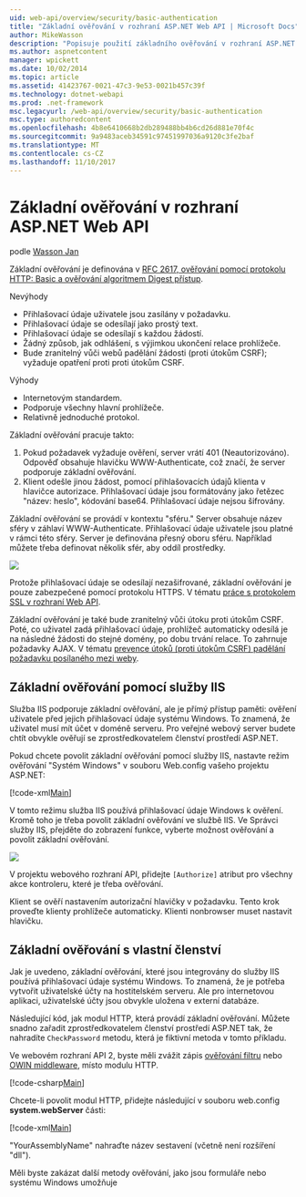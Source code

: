 ```yaml
---
uid: web-api/overview/security/basic-authentication
title: "Základní ověřování v rozhraní ASP.NET Web API | Microsoft Docs"
author: MikeWasson
description: "Popisuje použití základního ověřování v rozhraní ASP.NET Web API."
ms.author: aspnetcontent
manager: wpickett
ms.date: 10/02/2014
ms.topic: article
ms.assetid: 41423767-0021-47c3-9e53-0021b457c39f
ms.technology: dotnet-webapi
ms.prod: .net-framework
msc.legacyurl: /web-api/overview/security/basic-authentication
msc.type: authoredcontent
ms.openlocfilehash: 4b8e6410668b2db289488bb4b6cd26d881e70f4c
ms.sourcegitcommit: 9a9483aceb34591c97451997036a9120c3fe2baf
ms.translationtype: MT
ms.contentlocale: cs-CZ
ms.lasthandoff: 11/10/2017
---
```

<a name="basic-authentication-in-aspnet-web-api"></a>Základní ověřování v rozhraní ASP.NET Web API
====================
podle [Wasson Jan](https://github.com/MikeWasson)

Základní ověřování je definována v [RFC 2617, ověřování pomocí protokolu HTTP: Basic a ověřování algoritmem Digest přístup](http://www.ietf.org/rfc/rfc2617.txt).

Nevýhody

- Přihlašovací údaje uživatele jsou zasílány v požadavku.
- Přihlašovací údaje se odesílají jako prostý text.
- Přihlašovací údaje se odesílají s každou žádostí.
- Žádný způsob, jak odhlášení, s výjimkou ukončení relace prohlížeče.
- Bude zranitelný vůči webů padělání žádosti (proti útokům CSRF); vyžaduje opatření proti proti útokům CSRF.

Výhody

- Internetovým standardem.
- Podporuje všechny hlavní prohlížeče.
- Relativně jednoduché protokol.

Základní ověřování pracuje takto:

1. Pokud požadavek vyžaduje ověření, server vrátí 401 (Neautorizováno). Odpověď obsahuje hlavičku WWW-Authenticate, což značí, že server podporuje základní ověřování.
2. Klient odešle jinou žádost, pomocí přihlašovacích údajů klienta v hlavičce autorizace. Přihlašovací údaje jsou formátovány jako řetězec "název: heslo", kódování base64. Přihlašovací údaje nejsou šifrovány.

Základní ověřování se provádí v kontextu "sféru." Server obsahuje název sféry v záhlaví WWW-Authenticate. Přihlašovací údaje uživatele jsou platné v rámci této sféry. Server je definována přesný oboru sféru. Například můžete třeba definovat několik sfér, aby oddíl prostředky.

![](basic-authentication/_static/image1.png)

Protože přihlašovací údaje se odesílají nezašifrované, základní ověřování je pouze zabezpečené pomocí protokolu HTTPS. V tématu [práce s protokolem SSL v rozhraní Web API](working-with-ssl-in-web-api.md).

Základní ověřování je také bude zranitelný vůči útoku proti útokům CSRF. Poté, co uživatel zadá přihlašovací údaje, prohlížeč automaticky odesílá je na následné žádosti do stejné domény, po dobu trvání relace. To zahrnuje požadavky AJAX. V tématu [prevence útoků (proti útokům CSRF) padělání požadavku posílaného mezi weby](preventing-cross-site-request-forgery-csrf-attacks.md).

## <a name="basic-authentication-with-iis"></a>Základní ověřování pomocí služby IIS

Služba IIS podporuje základní ověřování, ale je přímý přístup paměti: ověření uživatele před jejich přihlašovací údaje systému Windows. To znamená, že uživatel musí mít účet v doméně serveru. Pro veřejné webový server budete chtít obvykle ověřují se zprostředkovatelem členství prostředí ASP.NET.

Pokud chcete povolit základní ověřování pomocí služby IIS, nastavte režim ověřování "Systém Windows" v souboru Web.config vašeho projektu ASP.NET:

[!code-xml[Main](basic-authentication/samples/sample1.xml)]

V tomto režimu služba IIS používá přihlašovací údaje Windows k ověření. Kromě toho je třeba povolit základní ověřování ve službě IIS. Ve Správci služby IIS, přejděte do zobrazení funkce, vyberte možnost ověřování a povolit základní ověřování.

![](basic-authentication/_static/image2.png)

V projektu webového rozhraní API, přidejte `[Authorize]` atribut pro všechny akce kontroleru, které je třeba ověřování.

Klient se ověří nastavením autorizační hlavičky v požadavku. Tento krok proveďte klienty prohlížeče automaticky. Klienti nonbrowser muset nastavit hlavičku.

## <a name="basic-authentication-with-custom-membership"></a>Základní ověřování s vlastní členství

Jak je uvedeno, základní ověřování, které jsou integrovány do služby IIS používá přihlašovací údaje systému Windows. To znamená, že je potřeba vytvořit uživatelské účty na hostitelském serveru. Ale pro internetovou aplikaci, uživatelské účty jsou obvykle uložena v externí databáze.

Následující kód, jak modul HTTP, která provádí základní ověřování. Můžete snadno zařadit zprostředkovatelem členství prostředí ASP.NET tak, že nahradíte `CheckPassword` metodu, která je fiktivní metoda v tomto příkladu.

Ve webovém rozhraní API 2, byste měli zvážit zápis [ověřování filtru](authentication-filters.md) nebo [OWIN middleware](../../../aspnet/overview/owin-and-katana/index.md), místo modulu HTTP.

[!code-csharp[Main](basic-authentication/samples/sample2.cs)]

Chcete-li povolit modul HTTP, přidejte následující v souboru web.config **system.webServer** části:

[!code-xml[Main](basic-authentication/samples/sample3.xml?highlight=4)]

"YourAssemblyName" nahraďte název sestavení (včetně není rozšíření "dll").

Měli byste zakázat další metody ověřování, jako jsou formuláře nebo systému Windows umožňuje
